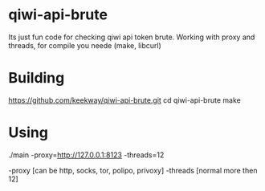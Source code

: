 # qiwi-api-brute

Its just fun code for checking qiwi api token brute. Working with proxy and threads, for compile you neede (make, libcurl)

# Building
https://github.com/keekway/qiwi-api-brute.git
cd qiwi-api-brute
make

# Using
./main -proxy=http://127.0.0.1:8123 -threads=12

-proxy [can be http, socks, tor, polipo, privoxy]
-threads [normal more then 12]
